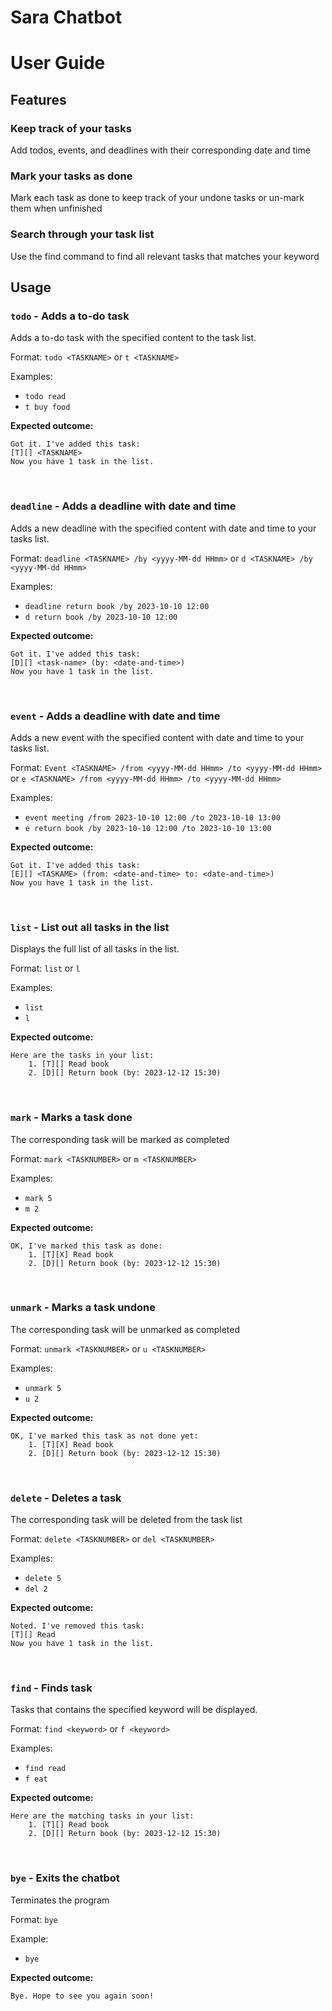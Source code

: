 # Sara Chatbot
# User Guide

## Features
### Keep track of your tasks
Add todos, events, and deadlines with their corresponding date and time
### Mark your tasks as done
Mark each task as done to keep track of your undone tasks or un-mark them when unfinished
### Search through your task list
Use the find command to find all relevant tasks that matches your keyword


## Usage
### `todo` - Adds a to-do task
Adds a to-do task with the specified content to the task list.

Format: `todo <TASKNAME>` or `t <TASKNAME>`

Examples:
- `todo read`
- `t buy food`

**Expected outcome:**
```
Got it. I've added this task:
[T][] <TASKNAME>
Now you have 1 task in the list.
```

<br/>

###  `deadline` - Adds a deadline with date and time
Adds a new deadline with the specified content with date and time to your tasks list.

Format: `deadline <TASKNAME> /by <yyyy-MM-dd HHmm>` or `d <TASKNAME> /by <yyyy-MM-dd HHmm>`

Examples:
- `deadline return book /by 2023-10-10 12:00`
- `d return book /by 2023-10-10 12:00`

**Expected outcome:**
```
Got it. I've added this task:
[D][] <task-name> (by: <date-and-time>)
Now you have 1 task in the list.
```

<br/>

###  `event` - Adds a deadline with date and time
Adds a new event with the specified content with date and time to your tasks list.

Format: `Event <TASKNAME> /from <yyyy-MM-dd HHmm> /to <yyyy-MM-dd HHmm>` or `e <TASKNAME> /from <yyyy-MM-dd HHmm> /to <yyyy-MM-dd HHmm>`

Examples:
- `event meeting /from 2023-10-10 12:00 /to 2023-10-10 13:00`
- `e return book /by 2023-10-10 12:00 /to 2023-10-10 13:00`

**Expected outcome:**

```
Got it. I've added this task:
[E][] <TASKAME> (from: <date-and-time> to: <date-and-time>)
Now you have 1 task in the list.
```
<br/>

### `list` - List out all tasks in the list
Displays the full list of all tasks in the list.

Format: `list` or `l`

Examples:
- `list`
- `l`

**Expected outcome:**

```
Here are the tasks in your list:
    1. [T][] Read book
    2. [D][] Return book (by: 2023-12-12 15:30)
```

<br />

###  `mark` - Marks a task done
The corresponding task will be marked as completed

Format: `mark <TASKNUMBER>` or `m <TASKNUMBER>`

Examples:
- `mark 5`
- `m 2`

**Expected outcome:**
```
OK, I've marked this task as done:
    1. [T][X] Read book
    2. [D][] Return book (by: 2023-12-12 15:30)
```

<br />

###  `unmark` - Marks a task undone
The corresponding task will be unmarked as completed

Format: `unmark <TASKNUMBER>` or `u <TASKNUMBER>`

Examples:
- `unmark 5`
- `u 2`

**Expected outcome:**
```
OK, I've marked this task as not done yet:
    1. [T][X] Read book
    2. [D][] Return book (by: 2023-12-12 15:30)
```

<br />

### `delete` - Deletes a task
The corresponding task will be deleted from the task list

Format: `delete <TASKNUMBER>` or `del <TASKNUMBER>`

Examples:
- `delete 5`
- `del 2`

**Expected outcome:**
```
Noted. I've removed this task:
[T][] Read
Now you have 1 task in the list.
```
<br />

### `find` - Finds task
Tasks that contains the specified keyword will be displayed.

Format: `find <keyword>` or `f <keyword>`

Examples:
- `find read`
- `f eat`

**Expected outcome:**
```
Here are the matching tasks in your list:
    1. [T][] Read book
    2. [D][] Return book (by: 2023-12-12 15:30)
```

<br />

### `bye` - Exits the chatbot
Terminates the program

Format: `bye`

Example:
- `bye`

**Expected outcome:**
```
Bye. Hope to see you again soon!
```